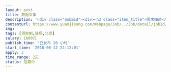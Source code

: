 ```yaml
---                
layout: post       
title: 数据采集           
description: '<div class="mobmid"><div><h3 class="item_title">需求描述</h3><p>项目需求：根据项目文档，采集taptap网站的相关数据，<br/>包括但不限于游戏评分、发行商、当前版本、评论数据等。<br/>时间：2天<br/>合作方式：驻场或远程<br/>每天800元，项目一共1600元</p></div><!--info end--></div>'     
contenturl: https://www.yuanjisong.com/Webpage/Job/../Job/detail/jobid/101568      
img:              
tags: [项目制,驻场,北京]            
salary: 1600元          
publish_time: '已发布 20 小时'         
start_time: '2018-06-12 22:12:01'           
apply: 3                   
time_range: 2天              
status: 招募中                  
---                 
```

